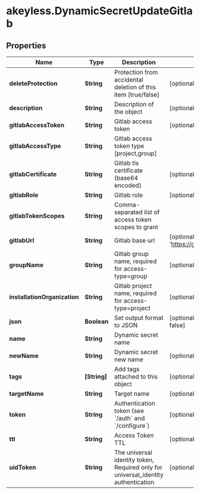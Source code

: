 # akeyless.DynamicSecretUpdateGitlab

## Properties

Name | Type | Description | Notes
------------ | ------------- | ------------- | -------------
**deleteProtection** | **String** | Protection from accidental deletion of this item [true/false] | [optional] 
**description** | **String** | Description of the object | [optional] 
**gitlabAccessToken** | **String** | Gitlab access token | [optional] 
**gitlabAccessType** | **String** | Gitlab access token type [project,group] | 
**gitlabCertificate** | **String** | Gitlab tls certificate (base64 encoded) | [optional] 
**gitlabRole** | **String** | Gitlab role | [optional] 
**gitlabTokenScopes** | **String** | Comma-separated list of access token scopes to grant | 
**gitlabUrl** | **String** | Gitlab base url | [optional] [default to &#39;https://gitlab.com/&#39;]
**groupName** | **String** | Gitlab group name, required for access-type&#x3D;group | [optional] 
**installationOrganization** | **String** | Gitlab project name, required for access-type&#x3D;project | [optional] 
**json** | **Boolean** | Set output format to JSON | [optional] [default to false]
**name** | **String** | Dynamic secret name | 
**newName** | **String** | Dynamic secret new name | [optional] 
**tags** | **[String]** | Add tags attached to this object | [optional] 
**targetName** | **String** | Target name | [optional] 
**token** | **String** | Authentication token (see &#x60;/auth&#x60; and &#x60;/configure&#x60;) | [optional] 
**ttl** | **String** | Access Token TTL | [optional] 
**uidToken** | **String** | The universal identity token, Required only for universal_identity authentication | [optional] 


